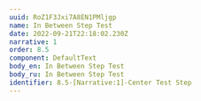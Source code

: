 ```yaml
---
uuid: RoZ1F3Jxi7A8EN1PMljgp
name: In Between Step Test
date: 2022-09-21T22:18:02.230Z
narrative: 1
order: 8.5
component: DefaultText
body_en: In Between Step Test
body_ru: In Between Step Test
identifier: 8.5-[Narrative:1]-Center Test Step
---
```

